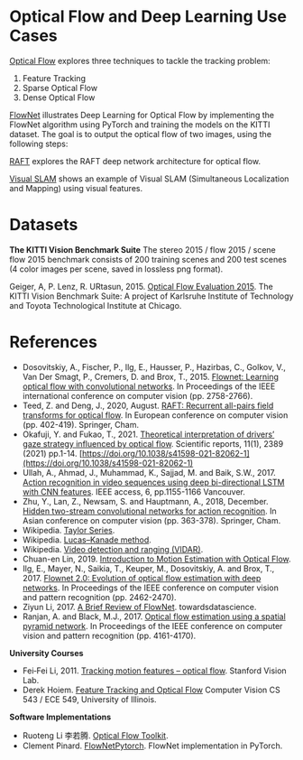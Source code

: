 # Optical Flow and Deep Learning Use Cases

[Optical Flow](OpticalFlow) explores three techniques to tackle the tracking problem:

1. Feature Tracking
2. Sparse Optical Flow
3. Dense Optical Flow

[FlowNet](FlowNet) illustrates Deep Learning for Optical Flow by implementing the FlowNet algorithm using PyTorch and training the models on the KITTI dataset. The goal is to output the optical flow of two images, using the following steps:


[RAFT](RAFT) explores the RAFT deep network architecture for optical flow.

[Visual SLAM](VisualSLAM) shows an example of Visual SLAM (Simultaneous Localization and Mapping) using visual features.


# Datasets

**The KITTI Vision Benchmark Suite**
The stereo 2015 / flow 2015 / scene flow 2015 benchmark consists of 200 training scenes and 200 test scenes (4 color images per scene, saved in lossless png format). 

Geiger, A, P. Lenz, R. URtasun, 2015. [Optical Flow Evaluation 2015](http://www.cvlibs.net/datasets/kitti/eval_scene_flow.php?benchmark=flow). The KITTI Vision Benchmark Suite: A project of Karlsruhe Institute of Technology and Toyota Technological Institute at Chicago.

# References
* Dosovitskiy, A., Fischer, P., Ilg, E., Hausser, P., Hazirbas, C., Golkov, V., Van Der Smagt, P., Cremers, D. and Brox, T., 2015. [Flownet: Learning optical flow with convolutional networks](https://arxiv.org/pdf/1504.06852). In Proceedings of the IEEE international conference on computer vision (pp. 2758-2766).
* Teed, Z. and Deng, J., 2020, August. [RAFT: Recurrent all-pairs field transforms for optical flow](https://arxiv.org/pdf/2003.12039). In European conference on computer vision (pp. 402-419). Springer, Cham.
* Okafuji, Y. and Fukao, T., 2021. [Theoretical interpretation of drivers’ gaze strategy influenced by optical flow](https://www.nature.com/articles/s41598-021-82062-1). Scientific reports, 11(1), 2389 (2021) pp.1-14. [https://doi.org/10.1038/s41598-021-82062-1](https://doi.org/10.1038/s41598-021-82062-1)
* Ullah, A., Ahmad, J., Muhammad, K., Sajjad, M. and Baik, S.W., 2017. [Action recognition in video sequences using deep bi-directional LSTM with CNN features](https://ieeexplore.ieee.org/stamp/stamp.jsp?tp=&arnumber=8121994). IEEE access, 6, pp.1155-1166 Vancouver.
* Zhu, Y., Lan, Z., Newsam, S. and Hauptmann, A., 2018, December. [Hidden two-stream convolutional networks for action recognition](https://arxiv.org/pdf/1704.00389.pdf). In Asian conference on computer vision (pp. 363-378). Springer, Cham.
* Wikipedia. [Taylor Series](https://en.wikipedia.org/wiki/Taylor_series).
* Wikipedia. [Lucas–Kanade method](https://en.wikipedia.org/wiki/Lucas–Kanade_method).
* Wikipedia. [Video detection and ranging (VIDAR)](https://en.wikipedia.org/wiki/Video_detection_and_ranging).
* Chuan-en Lin, 2019. [Introduction to Motion Estimation with Optical Flow](https://nanonets.com/blog/optical-flow/).
* Ilg, E., Mayer, N., Saikia, T., Keuper, M., Dosovitskiy, A. and Brox, T., 2017. [Flownet 2.0: Evolution of optical flow estimation with deep networks](https://openaccess.thecvf.com/content_cvpr_2017/papers/Ilg_FlowNet_2.0_Evolution_CVPR_2017_paper.pdf). In Proceedings of the IEEE conference on computer vision and pattern recognition (pp. 2462-2470).
* Ziyun Li, 2017. [A Brief Review of FlowNet](https://towardsdatascience.com/a-brief-review-of-flownet-dca6bd574de0). towardsdatascience.
* Ranjan, A. and Black, M.J., 2017. [Optical flow estimation using a spatial pyramid network](https://openaccess.thecvf.com/content_cvpr_2017/papers/Ranjan_Optical_Flow_Estimation_CVPR_2017_paper.pdf). In Proceedings of the IEEE conference on computer vision and pattern recognition (pp. 4161-4170).

**University Courses**
* Fei‐Fei Li, 2011. [Tracking motion features – optical flow](http://vision.stanford.edu/teaching/cs231a_autumn1112/lecture/lecture13_optical_flow_cs231a.pdf). Stanford Vision Lab.
* Derek Hoiem. [Feature Tracking and Optical Flow](https://courses.engr.illinois.edu/cs543/sp2012/lectures/Lecture%2008%20-%20Feature%20Tracking%20and%20Optical%20Flow%20-%20Vision_Spring2012.pdf) Computer Vision CS 543 / ECE 549, University of Illinois.

**Software Implementations**
* Ruoteng Li 李若腾. [Optical Flow Toolkit](https://github.com/liruoteng/OpticalFlowToolkit).
* Clement Pinard. [FlowNetPytorch](https://github.com/ClementPinard/FlowNetPytorch). FlowNet implementation in PyTorch.

